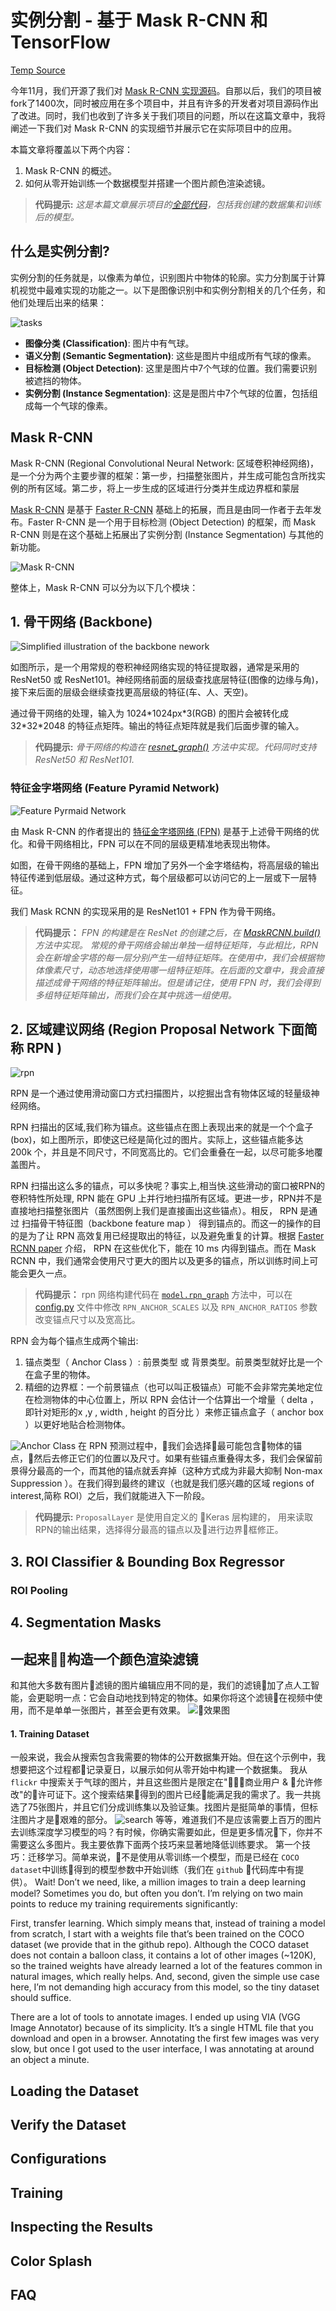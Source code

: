 # 实例分割 - 基于 Mask R-CNN 和 TensorFlow


[Temp Source](https://engineering.matterport.com/splash-of-color-instance-segmentation-with-mask-r-cnn-and-tensorflow-7c761e238b46)

今年11月，我们开源了我们对 [Mask R-CNN 实现源码](https://github.com/matterport/Mask_RCNN)。自那以后，我们的项目被fork了1400次，同时被应用在多个项目中，并且有许多的开发者对项目源码作出了改进。同时，我们也收到了许多关于我们项目的问题，所以在这篇文章中，我将阐述一下我们对 Mask R-CNN 的实现细节并展示它在实际项目中的应用。

本篇文章将覆盖以下两个内容：
1. Mask R-CNN 的概述。 
2. 如何从零开始训练一个数据模型并搭建一个图片颜色渲染滤镜。

> **代码提示:**
*这是本篇文章展示项目的[全部代码](https://github.com/matterport/Mask_RCNN/tree/master/samples/balloon)，包括我创建的数据集和训练后的模型。*

## 什么是实例分割?
实例分割的任务就是，以像素为单位，识别图片中物体的轮廓。实力分割属于计算机视觉中最难实现的功能之一。以下是图像识别中和实例分割相关的几个任务，和他们处理后出来的结果：

![tasks](https://cdn-images-1.medium.com/max/1200/1*-zw_Mh1e-8YncnokbAFWxg.png)

- **图像分类 (Classification)**: 图片中有气球。
- **语义分割 (Semantic Segmentation)**: 这些是图片中组成所有气球的像素。
- **目标检测 (Object Detection)**: 这里是图片中7个气球的位置。我们需要识别被遮挡的物体。
- **实例分割 (Instance Segmentation)**: 这是是图片中7个气球的位置，包括组成每一个气球的像素。

## Mask R-CNN
Mask R-CNN (Regional Convolutional Neural Network: 区域卷积神经网络)，是一个分为两个主要步骤的框架：第一步，扫描整张图片，并生成可能包含所找实例的所有区域。第二步，将上一步生成的区域进行分类并生成边界框和蒙层

[Mask R-CNN](https://arxiv.org/abs/1703.06870) 是基于 [Faster R-CNN](https://arxiv.org/abs/1506.01497) 基础上的拓展，而且是由同一作者于去年发布。Faster R-CNN 是一个用于目标检测 (Object Detection) 的框架，而 Mask R-CNN 则是在这个基础上拓展出了实例分割 (Instance Segmentation) 与其他的新功能。

![Mask R-CNN](https://cdn-images-1.medium.com/max/1600/1*IWWOPIYLqqF9i_gXPmBk3g.png "Mask R-CNN framework. Source: https://arxiv.org/abs/1703.06870")

整体上，Mask R-CNN 可以分为以下几个模块：

## 1. 骨干网络 (Backbone)
![Simplified illustration of the backbone nework](https://cdn-images-1.medium.com/max/1200/1*IDjLXsSw5QMFWDudayIBfw.png)

如图所示，是一个用常规的卷积神经网络实现的特征提取器，通常是采用的 ResNet50 或 ResNet101。神经网络前面的层级查找底层特征(图像的边缘与角)，接下来后面的层级会继续查找更高层级的特征(车、人、天空)。

通过骨干网络的处理，输入为 1024\*1024px\*3(RGB) 的图片会被转化成 32\*32\*2048 的特征点矩阵。输出的特征点矩阵就是我们后面步骤的输入。

> **代码提示:**
*骨干网络的构造在 [resnet_graph()](https://github.com/matterport/Mask_RCNN/blob/master/mrcnn/model.py#L171) 方法中实现。代码同时支持 ResNet50 和 ResNet101.*

### 特征金字塔网络 (Feature Pyramid Network)
![Feature Pyrmaid Network](https://cdn-images-1.medium.com/max/1200/1*1sCveJrqfthOQsGGZRs2tQ.png)

由 Mask R-CNN 的作者提出的 [特征金字塔网络 (FPN)](https://arxiv.org/abs/1612.03144) 是基于上述骨干网络的优化。和骨干网络相比，FPN 可以在不同的层级更精准地表现出物体。

如图，在骨干网络的基础上，FPN 增加了另外一个金字塔结构，将高层级的输出特征传递到低层级。通过这种方式，每个层级都可以访问它的上一层或下一层特征。

我们 Mask RCNN 的实现采用的是 ResNet101 + FPN 作为骨干网络。

>**代码提示：**
*FPN 的构建是在 ResNet 的创建之后，在 [MaskRCNN.build()](https://github.com/matterport/Mask_RCNN/blob/master/mrcnn/model.py#L1840) 方法中实现。
常规的骨干网络会输出单独一组特征矩阵，与此相比，RPN 会在新增金字塔的每一层分别产生一组特征矩阵。在使用中，我们会根据物体像素尺寸，动态地选择使用哪一组特征矩阵。在后面的文章中，我会直接描述成骨干网络的特征矩阵输出。但是请记住，使用 FPN 时，我们会得到多组特征矩阵输出，而我们会在其中挑选一组使用。*

## 2. 区域建议网络 (Region Proposal Network 下面简称 RPN )
![rpn](https://cdn-images-1.medium.com/max/600/1*ESpJx0XLvyBa86TNo2BfLQ.png)

RPN 是一个通过使用滑动窗口方式扫描图片，以挖掘出含有物体区域的轻量级神经网络。

RPN 扫描出的区域,我们称为锚点。这些锚点在图上表现出来的就是一个个盒子(box)，如上图所示，即使这已经是简化过的图片。实际上，这些锚点能多达 200k 个，并且是不同尺寸，不同宽高比的。它们会重叠在一起，以尽可能多地覆盖图片。 

RPN 扫描出这么多的锚点，可以多快呢？事实上,相当快.这些滑动的窗口被RPN的卷积特性所处理, RPN 能在 GPU 上并行地扫描所有区域。更进一步，RPN并不是直接地扫描整张图片（虽然图例上我们是直接画出这些锚点）。相反， RPN 是通过 扫描骨干特征图（backbone feature map ） 得到锚点的。而这一的操作的目的是为了让 RPN 高效复用已经提取出的特征，以及避免重复的计算。根据 [Faster RCNN paper](https://arxiv.org/abs/1506.01497) 介绍， RPN 在这些优化下，能在 10 ms 内得到锚点。而在 Mask RCNN 中，我们通常会使用尺寸更大的图片以及更多的锚点，所以训练时间上可能会更久一点。

> **代码提示：**
> rpn 网络构建代码在 [`model.rpn_graph`](https://github.com/diaoxinqiang/Mask_RCNN/blob/e4b922624f0bd239607e7eeac79fa8dcab47b8b7/mrcnn/model.py) 方法中，可以在 [config.py](https://github.com/diaoxinqiang/Mask_RCNN/blob/e4b922624f0bd239607e7eeac79fa8dcab47b8b7/mrcnn/config.py) 文件中修改 `RPN_ANCHOR_SCALES` 以及   `RPN_ANCHOR_RATIOS` 参数改变锚点尺寸以及宽高比。

RPN 会为每个锚点生成两个输出:

1. 锚点类型（ Anchor Class ）: 前景类型 或 背景类型。前景类型就好比是一个在盒子里的物体。
2. 精细的边界框：一个前景锚点（也可以叫正极锚点）可能不会非常完美地定位在检测物体的中心位置上，所以 RPN 会估计一个估算出一个增量（ delta ，即针对矩形的x ,y , width , height 的百分比 ）来修正锚点盒子（ anchor box ）以更好地贴合检测物体。

![ Anchor Class](https://cdn-images-1.medium.com/max/600/1*EMNE8bxOT4RI3HMjIqjCwQ.png)
在 RPN 预测过程中，我们会选择最可能包含物体的锚点，然后去修正它们的位置以及尺寸。如果有些锚点重叠得太多，我们会保留前景得分最高的一个，而其他的锚点就丢弃掉（这种方式成为非最大抑制 Non-max Suppression ）。在我们得到最终的建议（也就是我们感兴趣的区域 regions of interest,简称 ROI）之后，我们就能进入下一阶段。

> **代码提示:**
`ProposalLayer` 是使用自定义的 Keras 层构建的， 用来读取 RPN的输出结果，选择得分最高的锚点以及进行边界框修正。
## 3. ROI Classifier & Bounding Box Regressor

### ROI Pooling

## 4. Segmentation Masks

## 一起来构造一个颜色渲染滤镜
和其他大多数有图片滤镜的图片编辑应用不同的是，我们的滤镜加了点人工智能，会更聪明一点：它会自动地找到特定的物体。如果你将这个滤镜在视频中使用，而不是单单一张图片，甚至会更有效果。
![效果图](https://cdn-images-1.medium.com/max/1200/1*lAP6vX1tLQaxFn6XGEQ32g.gif)

#### 1. Training Dataset
一般来说，我会从搜索包含我需要的物体的公开数据集开始。但在这个示例中，我想要把这个过程都记录夏日，以展示如何从零开始中构建一个数据集。
我从 `flickr` 中搜索关于气球的图片，并且这些图片是限定在"商业用户 & 允许修改"的许可证下。这个搜索结果得到的图片已经能满足我的需求了。我一共挑选了75张图片，并且它们分成训练集以及验证集。找图片是挺简单的事情，但标注图片才是艰难的部分。
![search](https://cdn-images-1.medium.com/max/1600/1*Q4tCdhwrklvJLM9zn5aDhg.png)
等等，难道我们不是应该需要上百万的图片去训练深度学习模型的吗？有时候，你确实需要如此，但是更多情况下，你并不需要这么多图片。我主要依靠下面两个技巧来显著地降低训练要求。
第一个技巧：迁移学习。简单来说，不是使用从零训练一个模型，而是已经在 `COCO dataset`中训练得到的模型参数中开始训练（我们在 `github` 代码库中有提供）。
Wait! Don’t we need, like, a million images to train a deep learning model? Sometimes you do, but often you don’t. I’m relying on two main points to reduce my training requirements significantly:

First, transfer learning. Which simply means that, instead of training a model from scratch, I start with a weights file that’s been trained on the COCO dataset (we provide that in the github repo). Although the COCO dataset does not contain a balloon class, it contains a lot of other images (~120K), so the trained weights have already learned a lot of the features common in natural images, which really helps. And, second, given the simple use case here, I’m not demanding high accuracy from this model, so the tiny dataset should suffice.

There are a lot of tools to annotate images. I ended up using VIA (VGG Image Annotator) because of its simplicity. It’s a single HTML file that you download and open in a browser. Annotating the first few images was very slow, but once I got used to the user interface, I was annotating at around an object a minute.
## Loading the Dataset



## Verify the Dataset

## Configurations

## Training

## Inspecting the Results

## Color Splash

## FAQ
